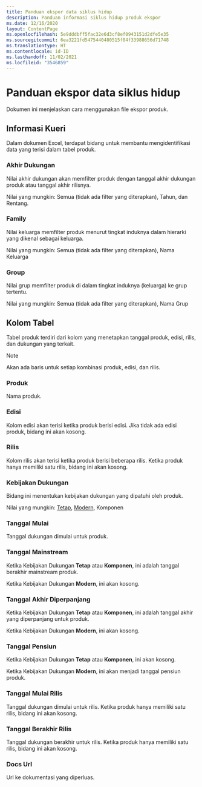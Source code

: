 ```yaml
---
title: Panduan ekspor data siklus hidup
description: Panduan informasi siklus hidup produk ekspor
ms.date: 12/16/2020
layout: ContentPage
ms.openlocfilehash: 5e9dddbff5fac32e6d3cf8ef0943151d2dfe5e35
ms.sourcegitcommit: 6ea3221fd5475440480515f04f33988656d71748
ms.translationtype: HT
ms.contentlocale: id-ID
ms.lasthandoff: 11/02/2021
ms.locfileid: "3546859"
---
```

# <a name="lifecycle-data-export-guidance"></a>Panduan ekspor data siklus hidup
Dokumen ini menjelaskan cara menggunakan file ekspor produk.

## <a name="query-information"></a>Informasi Kueri
Dalam dokumen Excel, terdapat bidang untuk membantu mengidentifikasi data yang terisi dalam tabel produk.

### <a name="end-of-support"></a>Akhir Dukungan
Nilai akhir dukungan akan memfilter produk dengan tanggal akhir dukungan produk atau tanggal akhir rilisnya.

Nilai yang mungkin: Semua (tidak ada filter yang diterapkan), Tahun, dan Rentang.

### <a name="family"></a>Family
Nilai keluarga memfilter produk menurut tingkat induknya dalam hierarki yang dikenal sebagai keluarga.

Nilai yang mungkin: Semua (tidak ada filter yang diterapkan), Nama Keluarga

### <a name="group"></a>Group
Nilai grup memfilter produk di dalam tingkat induknya (keluarga) ke grup tertentu.

Nilai yang mungkin: Semua (tidak ada filter yang diterapkan), Nama Grup

## <a name="table-columns"></a>Kolom Tabel
Tabel produk terdiri dari kolom yang menetapkan tanggal produk, edisi, rilis, dan dukungan yang terkait.

> [!NOTE]
> Akan ada baris untuk setiap kombinasi produk, edisi, dan rilis.

### <a name="product"></a>Produk
Nama produk.

### <a name="edition"></a>Edisi
Kolom edisi akan terisi ketika produk berisi edisi. Jika tidak ada edisi produk, bidang ini akan kosong.

### <a name="release"></a>Rilis
Kolom rilis akan terisi ketika produk berisi beberapa rilis.
Ketika produk hanya memiliki satu rilis, bidang ini akan kosong.

### <a name="support-policy"></a>Kebijakan Dukungan
Bidang ini menentukan kebijakan dukungan yang dipatuhi oleh produk.

Nilai yang mungkin: [Tetap](/lifecycle/policies/fixed), [Modern](/lifecycle/policies/modern), Komponen

### <a name="start-date"></a>Tanggal Mulai
Tanggal dukungan dimulai untuk produk.

### <a name="mainstream-date"></a>Tanggal Mainstream
Ketika Kebijakan Dukungan **Tetap** atau **Komponen**, ini adalah tanggal berakhir mainstream produk.
  
Ketika Kebijakan Dukungan **Modern**, ini akan kosong.

### <a name="extended-end-date"></a>Tanggal Akhir Diperpanjang
Ketika Kebijakan Dukungan **Tetap** atau **Komponen**, ini adalah tanggal akhir yang diperpanjang untuk produk.

Ketika Kebijakan Dukungan **Modern**, ini akan kosong.

### <a name="retirement-date"></a>Tanggal Pensiun
Ketika Kebijakan Dukungan **Tetap** atau **Komponen**, ini akan kosong.

Ketika Kebijakan Dukungan **Modern**, ini akan menjadi tanggal pensiun produk.

### <a name="release-start-date"></a>Tanggal Mulai Rilis
Tanggal dukungan dimulai untuk rilis. Ketika produk hanya memiliki satu rilis, bidang ini akan kosong.
 
### <a name="release-end-date"></a>Tanggal Berakhir Rilis
Tanggal dukungan berakhir untuk rilis.
Ketika produk hanya memiliki satu rilis, bidang ini akan kosong.

### <a name="docs-url"></a>Docs Url
Url ke dokumentasi yang diperluas.
